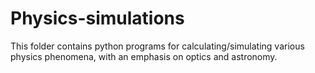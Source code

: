 # Physics-simulations
This folder contains python programs for calculating/simulating various physics phenomena, with an emphasis on optics and astronomy.
